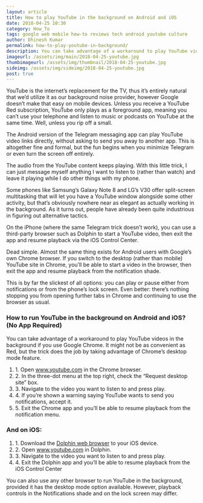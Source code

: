 ```yaml
---
layout: article
title: How to play YouTube in the background on Android and iOS
date: 2018-04-25 10:30 
category: How_To
tags: google web mobile how-to reviews tech android youtube culture
author: Dhinesh Kumar
permalink: how-to-play-youtube-in-background/
description: You can take advantage of a workaround to play YouTube videos in the background if you use Google Chrome. It might not be as convenient as Red, but the trick does the job by taking advantage of Chrome’s desktop mode feature.
imageurl: /assets/img/main/2018-04-25-youtube.jpg
thumbimageurl: /assets/img/thumbnail/2018-04-25-youtube.jpg
sideimg: /assets/img/sideimg/2018-04-25-youtube.jpg
post: true
---
```


YouTube is the internet’s replacement for the TV, thus it’s entirely natural that we’d utilize it as our background noise provider, however Google doesn’t make that easy on mobile devices. Unless you receive a YouTube Red subscription, YouTube only plays as a foreground app, meaning you can’t use your telephone and listen to music or podcasts on YouTube at the same time. Well, unless you rip off a small. 
<br>

The Android version of the Telegram messaging app can play YouTube video links directly, without asking to send you away to another app. This is altogether fine and formal, but the fun begins when you minimize Telegram or even turn the screen off entirely.
<br>

The audio from the YouTube content keeps playing. With this little trick, I can just message myself anything I want to listen to (rather than watch) and leave it playing while I do other things with my phone. 
<br>

Some phones like Samsung’s Galaxy Note 8 and LG’s V30 offer split-screen multitasking that will let you have a YouTube window alongside some other activity, but that’s obviously nowhere near as elegant as actually working in the background. As it turns out, people have already been quite industrious in figuring out alternative tactics. 
<br>

On the iPhone (where the same Telegram trick doesn’t work), you can use a third-party browser such as Dolphin to start a YouTube video, then exit the app and resume playback via the iOS Control Center. 
<br>

Dead simple. Almost the same thing exists for Android users with Google’s own Chrome browser. If you switch to the desktop (rather than mobile) YouTube site in Chrome, you’ll be able to start a video in the browser, then exit the app and resume playback from the notification shade.
<br>

This is by far the slickest of all options: you can play or pause either from notifications or from the phone’s lock screen. Even better: there’s nothing stopping you from opening further tabs in Chrome and continuing to use the browser as usual. 
<br>

<h3><b>How to run YouTube in the background on Android and iOS? (No App Required)</b></h3>
You can take advantage of a workaround to play YouTube videos in the background if you use Google Chrome. It might not be as convenient as Red, but the trick does the job by taking advantage of Chrome’s desktop mode feature.
<br>
<ol>
		<li>1. Open <a href="https://www.youtube.com">www.youtube.com</a> in the Chrome browser.</li>
		<li>2. In the three-dot menu at the top right, check the “Request desktop site” box.</li>
		<li>3. Navigate to the video you want to listen to and press play.</li>
	  <li>4. If you’re shown a warning saying YouTube wants to send you notifications, accept it.</li>
		<li>5. Exit the Chrome app and you’ll be able to resume playback from the notification menu.</li>
</ol> 
<h3><b>And on iOS:</b></h3>
<ol>
	<li>1. Download the <a href="https://itunes.apple.com/gb/app/dolphin-web-browser/id452204407?mt=8">Dolphin web browser</a> to your iOS device.</li>
	<li>2. Open <a href="https://www.youtube.com">www.youtube.com</a> in Dolphin.</li>
	<li>3. Navigate to the video you want to listen to and press play.</li>
	<li>4. Exit the Dolphin app and you’ll be able to resume playback from the iOS Control Center</li>
</ol>  
You can also use any other browser to run YouTube in the background, provided it has the desktop mode option available. However, playback controls in the Notifications shade and on the lock screen may differ.

